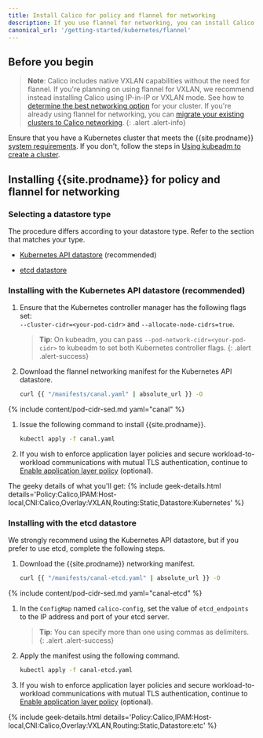 ```yaml
---
title: Install Calico for policy and flannel for networking
description: If you use flannel for networking, you can install Calico network policy to secure cluster communications.
canonical_url: '/getting-started/kubernetes/flannel'
---
```


## Before you begin

> **Note**: Calico includes native VXLAN capabilities without the need for flannel. If you're planning on using flannel for VXLAN, we recommend instead installing Calico using IP-in-IP or VXLAN mode. See how to [determine the best networking option]({{site.baseurl}}/networking/determine-best-networking) for your cluster.
> If you're already using flannel for networking, you can [migrate your existing clusters to Calico networking]({{site.baseurl}}/getting-started/kubernetes/flannel/migration-from-flannel).
{: .alert .alert-info}

Ensure that you have a Kubernetes cluster that meets the
{{site.prodname}} [system requirements](../requirements). If you don't,
follow the steps in [Using kubeadm to create a cluster](http://kubernetes.io/docs/getting-started-guides/kubeadm/).

## Installing {{site.prodname}} for policy and flannel for networking

### Selecting a datastore type

The procedure differs according to your datastore type. Refer to the
section that matches your type.

- [Kubernetes API datastore](#installing-with-the-kubernetes-api-datastore-recommended) (recommended)

- [etcd datastore](#installing-with-the-etcd-datastore)

### Installing with the Kubernetes API datastore (recommended)

1. Ensure that the Kubernetes controller manager has the following flags
   set: <br>
   `--cluster-cidr=<your-pod-cidr>` and `--allocate-node-cidrs=true`.

   > **Tip**: On kubeadm, you can pass `--pod-network-cidr=<your-pod-cidr>`
   > to kubeadm to set both Kubernetes controller flags.
   {: .alert .alert-success}

1. Download the flannel networking manifest for the Kubernetes API datastore.

   ```bash
   curl {{ "/manifests/canal.yaml" | absolute_url }} -O
   ```

{% include content/pod-cidr-sed.md yaml="canal" %}

1. Issue the following command to install {{site.prodname}}.

   ```bash
   kubectl apply -f canal.yaml
   ```

1. If you wish to enforce application layer policies and secure workload-to-workload
   communications with mutual TLS authentication, continue to [Enable application layer policy]({{site.baseurl}}/security/app-layer-policy) (optional).

The geeky details of what you'll get:
{% include geek-details.html details='Policy:Calico,IPAM:Host-local,CNI:Calico,Overlay:VXLAN,Routing:Static,Datastore:Kubernetes' %}   

### Installing with the etcd datastore

We strongly recommend using the Kubernetes API datastore, but if you prefer to use
etcd, complete the following steps.

1. Download the {{site.prodname}} networking manifest.

   ```bash
   curl {{ "/manifests/canal-etcd.yaml" | absolute_url }} -O
   ```

{% include content/pod-cidr-sed.md yaml="canal-etcd" %}

1. In the `ConfigMap` named `calico-config`, set the value of
   `etcd_endpoints` to the IP address and port of your etcd server.

   > **Tip**: You can specify more than one using commas as delimiters.
   {: .alert .alert-success}

1. Apply the manifest using the following command.

   ```bash
   kubectl apply -f canal-etcd.yaml
   ```

1. If you wish to enforce application layer policies and secure workload-to-workload
   communications with mutual TLS authentication, continue to [Enable application layer policy]({{site.baseurl}}/security/app-layer-policy) (optional).

{% include geek-details.html details='Policy:Calico,IPAM:Host-local,CNI:Calico,Overlay:VXLAN,Routing:Static,Datastore:etc' %}   

